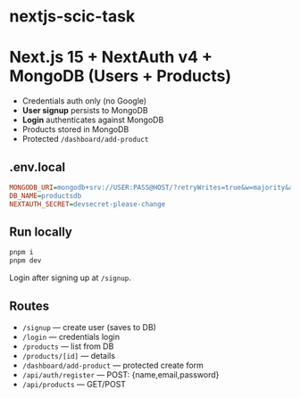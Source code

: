 # nextjs-scic-task

# Next.js 15 + NextAuth v4 + MongoDB (Users + Products)

- Credentials auth only (no Google)
- **User signup** persists to MongoDB
- **Login** authenticates against MongoDB
- Products stored in MongoDB
- Protected `/dashboard/add-product`

## .env.local

```ini
MONGODB_URI=mongodb+srv://USER:PASS@HOST/?retryWrites=true&w=majority&appName=Cluster0
DB_NAME=productsdb
NEXTAUTH_SECRET=devsecret-please-change
```

## Run locally

```bash
pnpm i
pnpm dev
```

Login after signing up at `/signup`.

## Routes

- `/signup` — create user (saves to DB)
- `/login` — credentials login
- `/products` — list from DB
- `/products/[id]` — details
- `/dashboard/add-product` — protected create form
- `/api/auth/register` — POST: {name,email,password}
- `/api/products` — GET/POST
